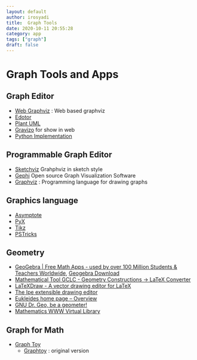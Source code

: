 ```yaml
---
layout: default
author: irosyadi
title:  Graph Tools
date: 2020-10-11 20:55:28
category: app
tags: ["graph"]
draft: false
---
```


# Graph Tools and Apps

## Graph Editor
- [Web Graphviz](https://www.webgraphviz.com/) : Web based graphviz
- [Edotor](https://edotor.net/)
- [Plant UML](https://plantuml.com/)
- [Gravizo](https://www.gravizo.com/) for show in web
- [Python Implementation](https://github.com/mingrammer/diagrams)

## Programmable Graph Editor
- [Sketchviz](https://sketchviz.com/new) Grahphviz in sketch style
- [Gephi](https://gephi.org/) Open source Graph Visualization Software
- [Graphviz](https://www.graphviz.org/) : Programming language for drawing graphs

## Graphics language 
- [Asymptote](https://asymptote.sourceforge.io/)
- [PyX](https://en.wikipedia.org/wiki/PyX_(vector_graphics_language))
- [Tikz](https://github.com/pgf-tikz/pgf)
- [PSTricks](https://en.wikipedia.org/wiki/PSTricks)


## Geometry
* [GeoGebra | Free Math Apps - used by over 100 Million Students & Teachers Worldwide](https://www.geogebra.org/), [Geogebra Download](https://wiki.geogebra.org/en/Reference:GeoGebra_Installation)
* [Mathematical Tool GCLC - Geometry Constructions -> LaTeX Converter](http://poincare.matf.bg.ac.rs/~janicic//gclc/)
* [LaTeXDraw - A vector drawing editor for LaTeX](http://latexdraw.sourceforge.net/)
* [The Ipe extensible drawing editor](http://ipe.otfried.org/)
* [Eukleides home page – Overview](http://www.eukleides.org/overview.html)
* [GNU Dr. Geo, be a geometer!](http://www.drgeo.eu/)
* [Mathematics WWW Virtual Library](https://www.math.fsu.edu/Virtual/index.php?f=21)

## Graph for Math
- [Graph Toy](http://memorystomp.com/graphtoy/)
    - [Graphtoy](http://www.iquilezles.org/apps/graphtoy/) : original version